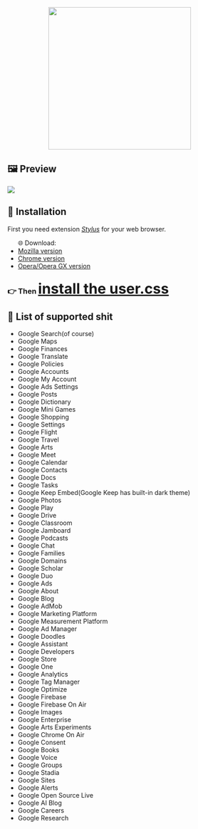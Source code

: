 <p align="center"><a href="https://userstyles.world/style/212/google-dark-theme"><img src="https://i.imgur.com/chAYelf.png" style="width: 20rem;"></img></a></p>

<div id="preview">
  <h2>🖼 Preview</h2>
    <img src="https://i.imgur.com/w7tLB2N.png"></img>
</div>

<div id="installation">
 <h2>📁 Installation</h2>
   <div class="stylus">
       <p>First you need extension <a href="https://add0n.com/stylus.html" style="font-style: italic;">Stylus</a> for your web browser.</p>
          <ul>🌐 Download:
            <li><a href="https://addons.mozilla.org/en-US/firefox/addon/styl-us/">Mozilla version</a></li>
            <li><a href="https://chrome.google.com/webstore/detail/stylus/clngdbkpkpeebahjckkjfobafhncgmne">Chrome version</a></li>
            <li><a href="https://addons.opera.com/en/extensions/details/stylus/">Opera/Opera GX version</a></li>
          </ul>
   </div>
   <div class="user.css">
     <h3>👉 Then 
        <a href="https://github.com/blyad2137/google-dark-theme/raw/main/google-dark-theme.user.css" style="font-size: 2rem;"> install the user.css</a></h3>
   </div>
</div>

<div id="supported-sites">
  <h2>📃 List of supported shit</h2>
    <ul>
      <li>Google Search(of course)</li>
      <li>Google Maps</li>
      <li>Google Finances</li>
      <li>Google Translate</li>
      <li>Google Policies</li>
      <li>Google Accounts</li>
      <li>Google My Account</li>
      <li>Google Ads Settings</li>
      <li>Google Posts</li>
      <li>Google Dictionary</li>
      <li>Google Mini Games</li>
      <li>Google Shopping</li>
      <li>Google Settings</li>
      <li>Google Flight</li>
      <li>Google Travel</li>
      <li>Google Arts</li>
      <li>Google Meet</li>
      <li>Google Calendar</li>
      <li>Google Contacts</li>
      <li>Google Docs</li>
      <li>Google Tasks</li>
      <li>Google Keep Embed(Google Keep has built-in dark theme)</li>
      <li>Google Photos</li>
      <li>Google Play</li>
      <li>Google Drive</li>
      <li>Google Classroom</li>
      <li>Google Jamboard</li>
      <li>Google Podcasts</li>
      <li>Google Chat</li>
      <li>Google Families</li>
      <li>Google Domains</li>
      <li>Google Scholar</li>
      <li>Google Duo</li>
      <li>Google Ads</li>
      <li>Google About</li>
      <li>Google Blog</li>
      <li>Google AdMob</li>
      <li>Google Marketing Platform</li>
      <li>Google Measurement Platform</li>
      <li>Google Ad Manager</li>
      <li>Google Doodles</li>
      <li>Google Assistant</li>
      <li>Google Developers</li>
      <li>Google Store</li>
      <li>Google One</li>
      <li>Google Analytics</li>
      <li>Google Tag Manager</li>
      <li>Google Optimize</li>
      <li>Google Firebase</li>
      <li>Google Firebase On Air</li>
      <li>Google Images</li>
      <li>Google Enterprise</li>
      <li>Google Arts Experiments</li>
      <li>Google Chrome On Air</li>
      <li>Google Consent</li>
      <li>Google Books</li>
      <li>Google Voice</li>
      <li>Google Groups</li>
      <li>Google Stadia</li>
      <li>Google Sites</li>
      <li>Google Alerts</li>
      <li>Google Open Source Live</li>
	  <li>Google AI Blog</li>
	  <li>Google Careers</li>
	  <li>Google Research</li>
    </ul>
</div>
